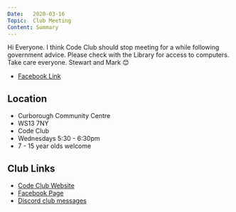 ```yaml
---
Date:   2020-03-16
Topic:  Club Meeting
Content: Summary
---
```

Hi Everyone. I think Code Club should stop meeting for a while following government advice. Please check with the Library for access to computers. Take care everyone. Stewart and Mark 😊

* [Facebook Link](https://www.facebook.com/1481985248595237/posts/2630842913709459/)

## Location

* Curborough Community Centre
* WS13 7NY
* Code Club
* Wednesdays 5:30 - 6:30pm
* 7 - 15 year olds welcome

## Club Links

* [Code Club Website](https://lichfield-code-club.github.io/)
* [Facebook Page](https://www.facebook.com/LichfieldCoders)
* [Discord club messages](https://discord.gg/szz6xGK)
